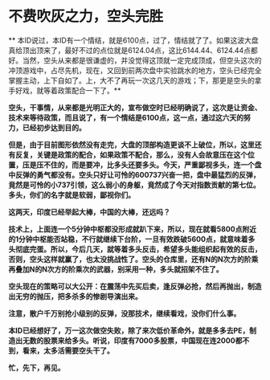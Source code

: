 不费吹灰之力，空头完胜
====



** 本ID说过，本ID有一个情结，就是6100点，过了，情结就了了。如果这波大盘真给顶出顶来了，最好不过的点位就是6124.04点，这比6144.44、6124.44点都好。当然，空头从来都是很谦虚的，并没觉得这顶就一定完成顶成，但空头这次的冲顶游戏中，占尽先机，现在，又回到前两次盘中实验跳水的地方，空头已经完全掌握主动，上下自如了。上，大不了再玩一次这几天的游戏；下，那更是空头的拿手好戏，就等着政策配合一下了。**

**空头，干事情，从来都是光明正大的，宣布做空时已经明确说了，这次是让资金、技术来等待政策，而且说了，有一个情结是6100点，这一点，通过这六天的努力，已经初步达到目的。**

**但是，由于目前图形依然没有走完，大盘的顶部构造更谈不上破位，所以，这里还有反复，关键是政策的配合，如果政策不配合，那么，没有人会故意压在这个位置，压是压不住的，而是要冲，比多头还要多头。今天，严重鄙视多头，连一个盘中反弹的勇气都没有。空头只好让可怜的600737兴奋一把，盘中最猛烈的反弹，竟然是可怜的小737引领，这么弱小的身躯，竟然成了今天对指数贡献的第七位。多头，你们的名字就是软弱，鄙视你们。**

**这两天，印度已经举起大棒，中国的大棒，还远吗？**

**技术上，上面连一个5分钟中枢都没形成就趴下来，所以，现在就看5800点附近的1分钟中枢能否站稳，不行就继续下台阶，一旦有效跌破5600点，就意味着多头彻底完蛋。所以，今后几天，就等着多头反击，希望多头能组织起有效的反击，否则，空头这样就赢了，也太没挑战性了。空头的仓库里，还有N的N次方的阶乘再叠加N的N次方的阶乘次的武器，别采用一种，多头就招架不住了。**

**空头现在的策略可以大公开：在震荡中先买后卖，逢反弹必抢，然后再抛出，制造出无穷的抛压，把多杀多的惨剧导演出来。**

**注意，散户千万别抢小级别的反弹，没那技术，继续看戏，没你们什么事。**

**本ID已经想好了，万一这次做空失败，除了来次低价革命外，就是多多去PE，制造出无数的股票来给多头。听说，印度有7000多股票，中国现在连2000都不到，看来，太多活需要空头干了。**

**忙，先下，再见。**
